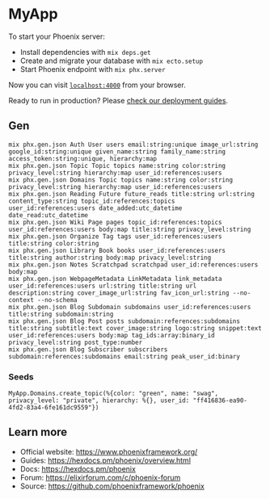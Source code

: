# MyApp

To start your Phoenix server:

  * Install dependencies with `mix deps.get`
  * Create and migrate your database with `mix ecto.setup`
  * Start Phoenix endpoint with `mix phx.server`

Now you can visit [`localhost:4000`](http://localhost:4000) from your browser.

Ready to run in production? Please [check our deployment guides](https://hexdocs.pm/phoenix/deployment.html).

## Gen
```
mix phx.gen.json Auth User users email:string:unique image_url:string google_id:string:unique given_name:string family_name:string access_token:string:unique, hierarchy:map
mix phx.gen.json Topic Topic topics name:string color:string privacy_level:string hierarchy:map user_id:references:users
mix phx.gen.json Domains Topic topics name:string color:string privacy_level:string hierarchy:map user_id:references:users
mix phx.gen.json Reading Future future_reads title:string url:string content_type:string topic_id:references:topics user_id:references:users date_added:utc_datetime date_read:utc_datetime
mix phx.gen.json Wiki Page pages topic_id:references:topics user_id:references:users body:map title:string privacy_level:string
mix phx.gen.json Organize Tag tags user_id:references:users title:string color:string
mix phx.gen.json Library Book books user_id:references:users title:string author:string body:map privacy_level:string
mix phx.gen.json Notes Scratchpad scratchpad user_id:references:users body:map
mix phx.gen.json WebpageMetadata LinkMetadata link_metadata user_id:references:users url:string title:string url description:string cover_image_url:string fav_icon_url:string --no-context --no-schema
mix phx.gen.json Blog Subdomain subdomains user_id:references:users title:string subdomain:string
mix phx.gen.json Blog Post posts subdomain:references:subdomains title:string subtitle:text cover_image:string logo:string snippet:text user_id:references:users body:map tag_ids:array:binary_id privacy_level:string post_type:number
mix phx.gen.json Blog Subscriber subscribers subdomain:references:subdomains email:string peak_user_id:binary
```

### Seeds
```
MyApp.Domains.create_topic(%{color: "green", name: "swag", privacy_level: "private", hierarchy: %{}, user_id: "ff416836-ea90-4fd2-83a4-6fe161dc9559"})
``` 

## Learn more

  * Official website: https://www.phoenixframework.org/
  * Guides: https://hexdocs.pm/phoenix/overview.html
  * Docs: https://hexdocs.pm/phoenix
  * Forum: https://elixirforum.com/c/phoenix-forum
  * Source: https://github.com/phoenixframework/phoenix